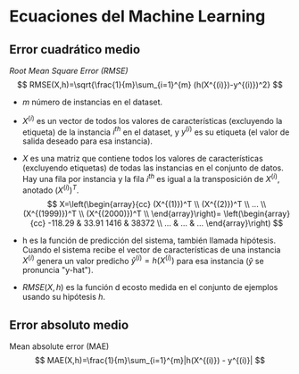 # Ecuaciones del Machine Learning

## Error cuadrático medio

_Root Mean Square Error (RMSE)_
$$
RMSE(X,h)=\sqrt{\frac{1}{m}\sum_{i=1}^{m} (h(X^{(i)})-y^{(i)})^2}
$$

- $m$ número de instancias en el dataset.

- $X^{(i)}$ es un vector de todos los valores de características (excluyendo la etiqueta) de la instancia $i^{th}$ en el dataset, y $y^{(i)}$ es su etiqueta (el valor de salida deseado para esa instancia).

- $X$ es una matriz que contiene todos los valores de características (excluyendo etiquetas) de todas las instancias en el conjunto de datos. Hay una fila por instancia y la fila $i^{th}$ es igual a la transposición de $X^{(i)}$, anotado $(X^{(i)})^T$.
  $$
  X=\left(\begin{array}{cc} 
  (X^{(1)})^T \\
  (X^{(2)})^T \\
  ... \\
  (X^{(1999)})^T \\
  (X^{(2000)})^T \\
  \end{array}\right)=
  \left(\begin{array}{cc}
  -118.29 & 33.91 1416 & 38372 \\
  ... & ... & ...
  \end{array}\right)
  $$

- h es la función de predicción del sistema, también llamada hipótesis. Cuando el sistema recibe el vector de características de una instancia $X^{(i)}$ genera un valor predicho $\hat{y}^{(i)} = h(X^{(i)})$ para esa instancia ($\hat{y}$ se pronuncia "y-hat").
- $RMSE(X, h)$ es la función d ecosto medida en el conjunto de ejemplos usando su hipótesis $h$.

## Error absoluto medio

Mean absolute error (MAE)
$$
MAE(X,h)=\frac{1}{m}\sum_{i=1}^{m}|h(X^{(i)}) - y^{(i)}|
$$
